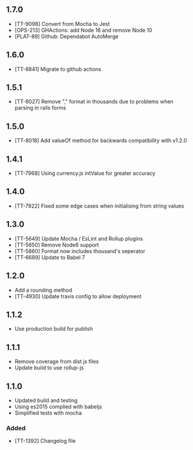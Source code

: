 ## 1.7.0

- [TT-9098] Convert from Mocha to Jest
- [OPS-213] GHActions: add Node 16 and remove Node 10
- [PLAT-89] Github: Dependabot AutoMerge

## 1.6.0

- [TT-8841] Migrate to github actions

## 1.5.1

- [TT-8027] Remove "," format in thousands due to problems when parsing in rails forms

## 1.5.0

- [TT-8018] Add valueOf method for backwards compatibility with v1.2.0

## 1.4.1

- [TT-7968] Using currency.js intValue for greater accuracy

## 1.4.0

- [TT-7922] Fixed some edge cases when initialising from string values

## 1.3.0

- [TT-5649] Update Mocha / EsLint and Rollup plugins
- [TT-5650] Remove Node6 support
- [TT-5860] Format now includes thousand's seperator
- [TT-6689] Update to Babel 7

## 1.2.0
- Add a rounding method
- [TT-4930] Update travis config to allow deployment

## 1.1.2
- Use production build for publish

## 1.1.1
- Remove coverage from dist js files
- Update build to use rollup-js

## 1.1.0

- Updated build and testing
- Using es2015 complied with babeljs
- Simplified tests with mocha

### Added
- [TT-1392] Changelog file
